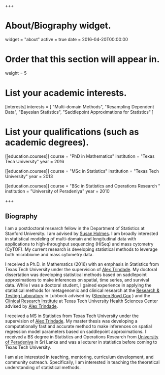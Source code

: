 +++
# About/Biography widget.
widget = "about"
active = true
date = 2016-04-20T00:00:00

# Order that this section will appear in.
weight = 5

# List your academic interests.
[interests]
  interests = [
    "Multi-domain Methods",
    "Resampling Dependent Data",
    "Bayesian Statistics",
    "Saddlepoint Approximations for Statistics"
  ]

# List your qualifications (such as academic degrees).
[[education.courses]]
  course = "PhD in Mathematics"
  institution = "Texas Tech University"
  year = 2016

[[education.courses]]
  course = "MSc in Statistics"
  institution = "Texas Tech University"
  year = 2013

[[education.courses]]
  course = "BSc in Statistics and Operations Research "
  institution = "University of Peradeniya"
  year = 2010
 
+++

## Biography

I am a postdoctoral research fellow in the Department of Statistics at Stanford University. I am advised by [Susan Holmes](http://statweb.stanford.edu/~susan/). I am broadly interested in statistical modeling of multi-domain and longitudinal data with applications to high-throughput sequencing (HiSeq) and mass cytometry (CyTOF). My current research is developing statistical methods to leverage both microbiome and mass cytometry data.  

I received a Ph.D. in Mathematics (2016) with an emphasis in Statistics from Texas Tech University under the supervision of [Alex Trindade](http://www.math.ttu.edu/~atrindad/). My doctoral dissertation was developing statistical methods based on saddlepoint approximations to make inferences on spatial, time series, and survival data. While I was a doctoral student, I gained experience in applying the statistical methods for metagenomic and clinical research at the [Research & Testing Laboratory](http://www.medicalbiofilm.org/) in Lubbock advised by ([Stephen Boyd Cox](https://www.researchgate.net/profile/Stephen_Cox3)
) and the [Clinical Research Institute](https://www.ttuhsc.edu/clinical-research/) at Texas Tech University Health Sciences Center advised by [Alex Trindade](http://www.math.ttu.edu/~atrindad/).

I received a MS in Statistics from Texas Tech University under the supervision of [Alex Trindade](http://www.math.ttu.edu/~atrindad/). My master thesis was developing a computationally fast and accurate method to make inferences on spatial regression model parameters based on saddlepoint approximations. I received a BS degree in Statistics and Operations Research from [University of Peradeniya](https://sci.pdn.ac.lk/scs/) in Sri Lanka and was a lecturer in statistics before coming to Texas Tech University.

I am also interested in teaching, mentoring, curriculum development, and community outreach. Specifically, I am interested in teaching the theoretical understanding of statistical methods.
